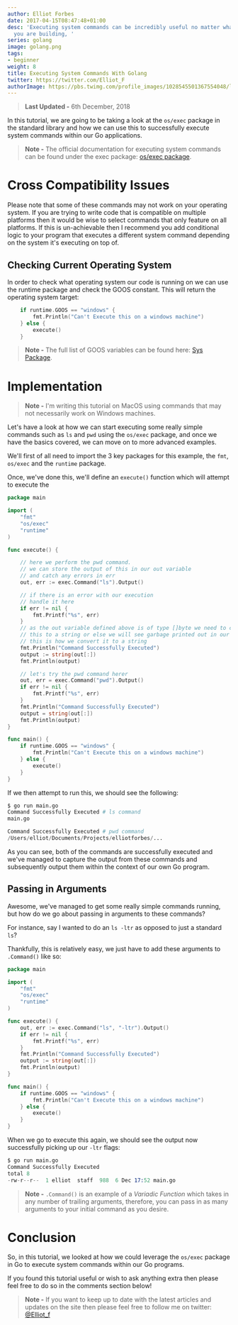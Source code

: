 ```yaml
---
author: Elliot Forbes
date: 2017-04-15T08:47:48+01:00
desc: 'Executing system commands can be incredibly useful no matter what sort of software
  you are building, '
series: golang
image: golang.png
tags:
- beginner
weight: 8
title: Executing System Commands With Golang
twitter: https://twitter.com/Elliot_F
authorImage: https://pbs.twimg.com/profile_images/1028545501367554048/lzr43cQv_400x400.jpg
---
```


> **Last Updated -** 6th December, 2018

In this tutorial, we are going to be taking a look at the `os/exec` package in the standard library and how we can use this to successfully execute system commands within our Go applications.

> **Note -** The official documentation for executing system commands can be found under the exec package: [os/exec package](https://golang.org/pkg/os/exec/). 

# Cross Compatibility Issues

Please note that some of these commands may not work on your operating system. If you are trying to write code that is compatible on multiple platforms then it would be wise to select commands that only feature on all platforms. If this is un-achievable then I recommend you add conditional logic to your program that executes a different system command depending on the system it's executing on top of.

## Checking Current Operating System

In order to check what operating system our code is running on we can use the runtime package and check the GOOS constant. This will return the operating system target:

```go
    if runtime.GOOS == "windows" {
		fmt.Println("Can't Execute this on a windows machine")
	} else {
		execute()
	}
```

> **Note -** The full list of GOOS variables can be found here: [Sys Package](https://golang.org/pkg/runtime/internal/sys/#GOOS).

# Implementation

> **Note -** I'm writing this tutorial on MacOS using commands that may not necessarily work on Windows machines.

Let's have a look at how we can start executing some really simple commands such as `ls` and `pwd` using the `os/exec` package, and once we have the basics covered, we can move on to more advanced examples.

We'll first of all need to import the 3 key packages for this example, the `fmt`, `os/exec` and the `runtime` package. 

Once, we've done this, we'll define an `execute()` function which will attempt to execute the 

```go
package main

import (
	"fmt"
	"os/exec"
	"runtime"
)

func execute() {

	// here we perform the pwd command.
	// we can store the output of this in our out variable
	// and catch any errors in err
	out, err := exec.Command("ls").Output()

	// if there is an error with our execution
	// handle it here
	if err != nil {
		fmt.Printf("%s", err)
	}
	// as the out variable defined above is of type []byte we need to convert
	// this to a string or else we will see garbage printed out in our console
	// this is how we convert it to a string
	fmt.Println("Command Successfully Executed")
	output := string(out[:])
	fmt.Println(output)

	// let's try the pwd command herer
	out, err = exec.Command("pwd").Output()
	if err != nil {
		fmt.Printf("%s", err)
	}
	fmt.Println("Command Successfully Executed")
	output = string(out[:])
	fmt.Println(output)
}

func main() {
	if runtime.GOOS == "windows" {
		fmt.Println("Can't Execute this on a windows machine")
	} else {
		execute()
	}
}

```

If we then attempt to run this, we should see the following:

```s
$ go run main.go
Command Successfully Executed # ls command
main.go

Command Successfully Executed # pwd command
/Users/elliot/Documents/Projects/elliotforbes/...
```

As you can see, both of the commands are successfully executed and we've managed to capture the output from these commands and subsequently output them within the context of our own Go program. 

## Passing in Arguments

Awesome, we've managed to get some really simple commands running, but how do we go about passing in arguments to these commands? 

For instance, say I wanted to do an `ls -ltr` as opposed to just a standard `ls`? 

Thankfully, this is relatively easy, we just have to add these arguments to `.Command()` like so:

```go
package main

import (
	"fmt"
	"os/exec"
	"runtime"
)

func execute() {
	out, err := exec.Command("ls", "-ltr").Output()
	if err != nil {
		fmt.Printf("%s", err)
	}
	fmt.Println("Command Successfully Executed")
	output := string(out[:])
	fmt.Println(output)
}

func main() {
	if runtime.GOOS == "windows" {
		fmt.Println("Can't Execute this on a windows machine")
	} else {
		execute()
	}
}
```

When we go to execute this again, we should see the output now successfully picking up our `-ltr` flags:

```s
$ go run main.go
Command Successfully Executed
total 8
-rw-r--r--  1 elliot  staff  988  6 Dec 17:52 main.go
```

> **Note -** `.Command()` is an example of a *Variadic Function* which takes in any number of trailing arguments, therefore, you can pass in as many arguments to your initial command as you desire.

# Conclusion

So, in this tutorial, we looked at how we could leverage the `os/exec` package in Go to execute system commands within our Go programs. 

If you found this tutorial useful or wish to ask anything extra then please feel free to do so in the comments section below!

> **Note -** If you want to keep up to date with the latest articles and updates on the site then please feel free to follow me on twitter: [@Elliot_f](https://twitter.com/elliot_f)